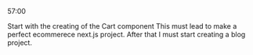 57:00

Start with the creating of the Cart component
This must lead to make a perfect ecommerece next.js project.
After that I must start creating a blog project.
